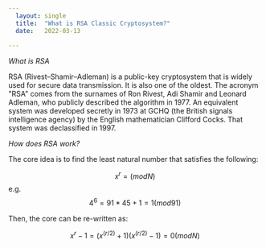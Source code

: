 ```yaml
---
  layout: single
  title:  "What is RSA Classic Cryptosystem?"
  date:   2022-03-13
   
--- 
```


*What is RSA*

RSA (Rivest–Shamir–Adleman) is a public-key cryptosystem that is widely used for secure data transmission. It is also one of the oldest. The acronym "RSA" comes from the surnames of Ron Rivest, Adi Shamir and Leonard Adleman, who publicly described the algorithm in 1977. An equivalent system was developed secretly in 1973 at GCHQ (the British signals intelligence agency) by the English mathematician Clifford Cocks. That system was declassified in 1997.

*How does RSA work?*

The core idea is to find the least natural number that satisfies the following:

$$x^r = (mod N)$$  e.g. $$4^6 = 91 * 45 + 1 = 1 (mod 91)$$

Then, the core can be re-written as: 

$$ x^r - 1 = (x^(r/2)+1)(x^(r/2)-1) = 0 (mod N) $$



